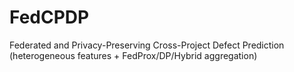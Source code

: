 # FedCPDP
Federated and Privacy-Preserving Cross-Project Defect Prediction (heterogeneous features + FedProx/DP/Hybrid aggregation)

